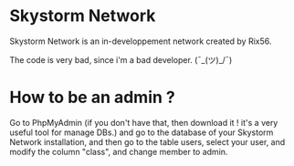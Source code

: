 # Skystorm Network

Skystorm Network is an in-developpement network created by Rix56.

The code is very bad, since i'm a bad developer. (¯\_(ツ)_/¯)

# How to be an admin ?

Go to PhpMyAdmin (if you don't have that, then download it ! it's a very useful tool for manage DBs.) and go to the database of your Skystorm Network installation,
and then go to the table users, select your user, and modify the column "class", and change member to admin.
